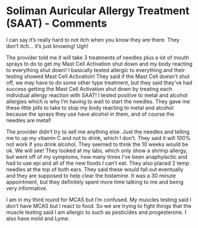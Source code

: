 [//]: # (
source: gpt-3 + jph editing
tags: treatments acupuncture comments
)

# Soliman Auricular Allergy Treatment (SAAT) - Comments

I can say it’s really hard to not itch when you know they are there. They don’t itch… it’s just knowing! Ugh!

The provider told me it will take 3 treatments of needles plus a lot of mouth sprays to do to get my Mast Cell Activation shut down and my body reacting to everything shut down! I basically tested allergic to everything and their testing showed Mast Cell Activation! They said if the Mast Cell doesn’t shut off, we may have to do some other type treatment, but they said they’ve had success getting the Mast Cell Activation shut down by treating each individual allergy reaction with SAAT! I tested positive to metal and alcohol allergies which is why I’m having to wait to start the needles. They gave me these little pills to take to stop my body reacting to metal and alcohol because the sprays they use have alcohol in them, and of course the needles are metal!

The provider didn’t try to sell me anything else. Just the needles and telling me to up my vitamin C and not to drink, which I don’t. They said it will 100% not work if you drink alcohol. They seemed to think the 10 weeks would be ok. We will see! They looked at my labs, which only show a shrimp allergy, but went off of my symptoms, how many times I’ve been anaphylactic and had to use epi and all of the new foods I can’t eat. They also placed 2 temp needles at the top of both ears. They said these would fall out eventually and they are supposed to help clear the histamine. It was a 30 minute appointment, but they definitely spent more time talking to me and being very informative.

I am in my third round for MCAS but I’m confused. My muscles testing said I don’t have MCAS but I react to food. So we are trying to fight things that the muscle testing said I am allergic to such as pesticides and progesterone. I also have mold and Lyme.
